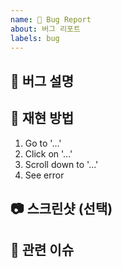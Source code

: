 ```yaml
---
name: 🐞 Bug Report
about: 버그 리포트
labels: bug
---
```


## 🐞 버그 설명

<!-- 발견한 버그를 설명해주세요. -->

## 🎯 재현 방법

1. Go to '...'
2. Click on '...'
3. Scroll down to '...'
4. See error

## 📷 스크린샷 (선택)

<!-- 오류 화면이 있다면 추가해주세요. -->

## 📌 관련 이슈

<!-- #이슈번호 -->
